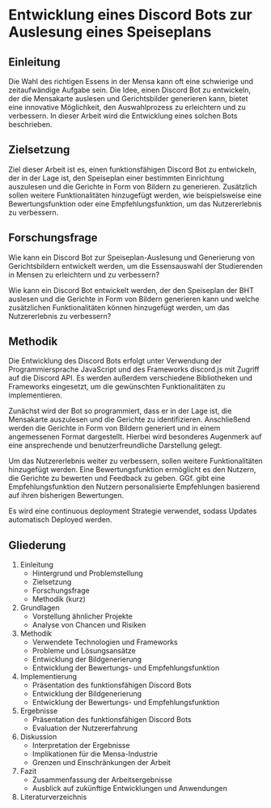 # **Entwicklung eines Discord Bots zur Auslesung eines Speiseplans**

## **Einleitung**

Die Wahl des richtigen Essens in der Mensa kann oft eine schwierige und zeitaufwändige Aufgabe sein. Die Idee, einen Discord Bot zu entwickeln, der die Mensakarte auslesen und Gerichtsbilder generieren kann, bietet eine innovative Möglichkeit, den Auswahlprozess zu erleichtern und zu verbessern. In dieser Arbeit wird die Entwicklung eines solchen Bots beschrieben.

## **Zielsetzung**

Ziel dieser Arbeit ist es, einen funktionsfähigen Discord Bot zu entwickeln, der in der Lage ist, den Speiseplan einer bestimmten Einrichtung auszulesen und die Gerichte in Form von Bildern zu generieren. Zusätzlich sollen weitere Funktionalitäten hinzugefügt werden, wie beispielsweise eine Bewertungsfunktion oder eine Empfehlungsfunktion, um das Nutzererlebnis zu verbessern.

## **Forschungsfrage**

Wie kann ein Discord Bot zur Speiseplan-Auslesung und Generierung von Gerichtsbildern entwickelt werden, um die Essensauswahl der Studierenden in Mensen zu erleichtern und zu verbessern?

Wie kann ein Discord Bot entwickelt werden, der den Speiseplan der BHT auslesen und die Gerichte in Form von Bildern generieren kann und welche zusätzlichen Funktionalitäten können hinzugefügt werden, um das Nutzererlebnis zu verbessern?

## **Methodik**

Die Entwicklung des Discord Bots erfolgt unter Verwendung der Programmiersprache JavaScript und des Frameworks discord.js mit Zugriff auf die Discord API. Es werden außerdem verschiedene Bibliotheken und Frameworks eingesetzt, um die gewünschten Funktionalitäten zu implementieren.

Zunächst wird der Bot so programmiert, dass er in der Lage ist, die Mensakarte auszulesen und die Gerichte zu identifizieren. Anschließend werden die Gerichte in Form von Bildern generiert und in einem angemessenen Format dargestellt. Hierbei wird besonderes Augenmerk auf eine ansprechende und benutzerfreundliche Darstellung gelegt.

Um das Nutzererlebnis weiter zu verbessern, sollen weitere Funktionalitäten hinzugefügt werden. Eine Bewertungsfunktion ermöglicht es den Nutzern, die Gerichte zu bewerten und Feedback zu geben. GGf. gibt eine Empfehlungsfunktion den Nutzern personalisierte Empfehlungen basierend auf ihren bisherigen Bewertungen.

Es wird eine continuous deployment Strategie verwendet, sodass Updates automatisch Deployed werden.

## **Gliederung**

1. Einleitung
   - Hintergrund und Problemstellung
   - Zielsetzung
   - Forschungsfrage
   - Methodik (kurz)
2. Grundlagen
   - Vorstellung ähnlicher Projekte
   - Analyse von Chancen und Risiken
3. Methodik
   - Verwendete Technologien und Frameworks
   - Probleme und Lösungsansätze
   - Entwicklung der Bildgenerierung
   - Entwicklung der Bewertungs- und Empfehlungsfunktion
4. Implementierung
   - Präsentation des funktionsfähigen Discord Bots
   - Entwicklung der Bildgenerierung
   - Entwicklung der Bewertungs- und Empfehlungsfunktion
5. Ergebnisse
   - Präsentation des funktionsfähigen Discord Bots
   - Evaluation der Nutzererfahrung
6. Diskussion
   - Interpretation der Ergebnisse
   - Implikationen für die Mensa-Industrie
   - Grenzen und Einschränkungen der Arbeit
7. Fazit
   - Zusammenfassung der Arbeitsergebnisse
   - Ausblick auf zukünftige Entwicklungen und Anwendungen
8. Literaturverzeichnis
